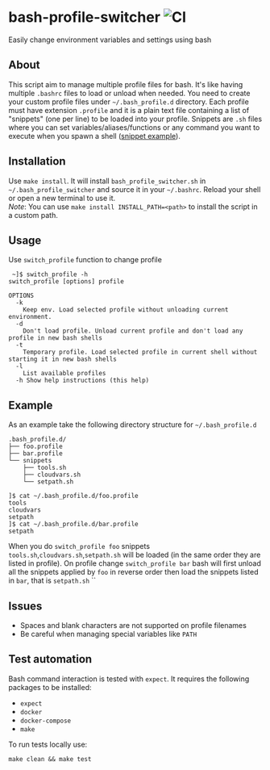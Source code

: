# bash-profile-switcher ![CI](https://github.com/gianluca-mascolo/bash-profile-switcher/actions/workflows/testing.yml/badge.svg)
Easily change environment variables and settings using bash

## About

This script aim to manage multiple profile files for bash. It's like having multiple `.bashrc` files to load or unload when needed.
You need to create your custom profile files under `~/.bash_profile.d` directory. Each profile must have extension `.profile` and it is a plain text file containing a list of "snippets" (one per line) to be loaded into your profile.
Snippets are `.sh` files where you can set variables/aliases/functions or any command you want to execute when you spawn a shell ([snippet example](examples/snippet-example.sh)).

## Installation

Use `make install`. It will install `bash_profile_switcher.sh` in `~/.bash_profile_switcher` and source it in your `~/.bashrc`. Reload your shell or open a new terminal to use it.<br>
_Note_: You can use `make install INSTALL_PATH=<path>` to install the script in a custom path.

## Usage

Use `switch_profile` function to change profile

```
 ~]$ switch_profile -h
switch_profile [options] profile

OPTIONS
  -k
    Keep env. Load selected profile without unloading current environment.
  -d
    Don't load profile. Unload current profile and don't load any profile in new bash shells
  -t
    Temporary profile. Load selected profile in current shell without starting it in new bash shells
  -l
    List available profiles
  -h Show help instructions (this help)
```

## Example

As an example take the following directory structure for `~/.bash_profile.d`
```
.bash_profile.d/
├── foo.profile
├── bar.profile
└── snippets
    ├── tools.sh
    ├── cloudvars.sh
    └── setpath.sh
```

```
]$ cat ~/.bash_profile.d/foo.profile
tools
cloudvars
setpath
]$ cat ~/.bash_profile.d/bar.profile
setpath
```

When you do `switch_profile foo` snippets `tools.sh`,`cloudvars.sh`,`setpath.sh` will be loaded (in the same order they are listed in profile).
On profile change `switch_profile bar` bash will first unload all the snippets applied by `foo` in reverse order then load the snippets listed in `bar`, that is `setpath.sh`
``
## Issues

* Spaces and blank characters are not supported on profile filenames
* Be careful when managing special variables like `PATH`

## Test automation

Bash command interaction is tested with `expect`. It requires the following packages to be installed:

* `expect`
* `docker`
* `docker-compose`
* `make`

To run tests locally use:
```
make clean && make test
```
